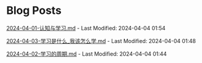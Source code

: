 # Blog Posts

[2024-04-01-认知与学习.md](_posts/2024-04-01-认知与学习.md) - Last Modified: 2024-04-04 01:54

[2024-04-03-学习是什么_我该怎么学.md](_posts/2024-04-03-学习是什么_我该怎么学.md) - Last Modified: 2024-04-04 01:48

[2024-04-02-学习的周期.md](_posts/2024-04-02-学习的周期.md) - Last Modified: 2024-04-04 01:44


